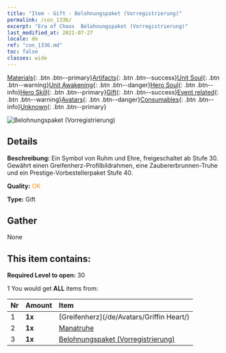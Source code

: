 ```yaml
---
title: "Item - Gift - Belohnungspaket (Vorregistrierung)"
permalink: /con_1336/
excerpt: "Era of Chaos  Belohnungspaket (Vorregistrierung)"
last_modified_at: 2021-07-27
locale: de
ref: "con_1336.md"
toc: false
classes: wide
---
```

 [Materials](/ItemsDE/){: .btn .btn--primary}[Artifacts](/ItemsDE/Artifacts/){: .btn .btn--success}[Unit Soul](/ItemsDE/UnitSoul/){: .btn .btn--warning}[Unit Awakening](/ItemsDE/UnitAwakening/){: .btn .btn--danger}[Hero Soul](/ItemsDE/HeroSoul/){: .btn .btn--info}[Hero Skill](/ItemsDE/HeroSkill/){: .btn .btn--primary}[Gift](/ItemsDE/Gift/){: .btn .btn--success}[Event related](/ItemsDE/Events/){: .btn .btn--warning}[Avatars](/ItemsDE/Avatars/){: .btn .btn--danger}[Consumables](/ItemsDE/Consumables/){: .btn .btn--info}[Unknown](/ItemsDE/Unknown/){: .btn .btn--primary}

 ![Belohnungspaket (Vorregistrierung)](/images/t/i_906011.png)

## Details
 **Beschreibung:** Ein Symbol von Ruhm und Ehre, freigeschaltet ab Stufe 30. Gewährt einen Greifenherz-Profilbildrahmen, eine Zaubererbrunnen-Truhe und ein Prestige-Vorbestellerpaket Stufe 40.

 **Quality:** <span style="color: #FF8C00">OK</span>

 **Type:** Gift

## Gather

  None

## This item contains:

 **Required Level to open:** 30

 1 You would get **ALL** items  from:

  | Nr | Amount |     Item    |
  |:---|:-------|:------------|
  | 1 |  **1x** | [Greifenherz](/de/Avatars/Griffin Heart/) |  | 
  | 2 |  **1x** | [Manatruhe](/ItemsDE/con_1335/) |  | 
  | 3 |  **1x** | [Belohnungspaket (Vorregistrierung)](/ItemsDE/con_1337/) |  | 
